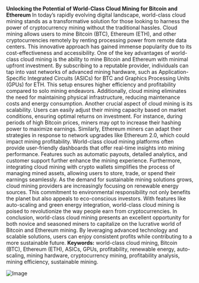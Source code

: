 **Unlocking the Potential of World-Class Cloud Mining for Bitcoin and Ethereum**
In today’s rapidly evolving digital landscape, world-class cloud mining stands as a transformative solution for those looking to harness the power of cryptocurrency mining without the traditional hassles. Cloud mining allows users to mine Bitcoin (BTC), Ethereum (ETH), and other cryptocurrencies remotely by renting processing power from remote data centers. This innovative approach has gained immense popularity due to its cost-effectiveness and accessibility.
One of the key advantages of world-class cloud mining is the ability to mine Bitcoin and Ethereum with minimal upfront investment. By subscribing to a reputable provider, individuals can tap into vast networks of advanced mining hardware, such as Application-Specific Integrated Circuits (ASICs) for BTC and Graphics Processing Units (GPUs) for ETH. This setup ensures higher efficiency and profitability compared to solo mining endeavors. Additionally, cloud mining eliminates the need for maintaining physical infrastructure, reducing maintenance costs and energy consumption.
Another crucial aspect of cloud mining is its scalability. Users can easily adjust their mining capacity based on market conditions, ensuring optimal returns on investment. For instance, during periods of high Bitcoin prices, miners may opt to increase their hashing power to maximize earnings. Similarly, Ethereum miners can adapt their strategies in response to network upgrades like Ethereum 2.0, which could impact mining profitability.
World-class cloud mining platforms often provide user-friendly dashboards that offer real-time insights into mining performance. Features such as automatic payouts, detailed analytics, and customer support further enhance the mining experience. Furthermore, integrating cloud mining with crypto wallets simplifies the process of managing mined assets, allowing users to store, trade, or spend their earnings seamlessly.
As the demand for sustainable mining solutions grows, cloud mining providers are increasingly focusing on renewable energy sources. This commitment to environmental responsibility not only benefits the planet but also appeals to eco-conscious investors. With features like auto-scaling and green energy integration, world-class cloud mining is poised to revolutionize the way people earn from cryptocurrencies.
In conclusion, world-class cloud mining presents an excellent opportunity for both novice and seasoned miners to capitalize on the lucrative world of Bitcoin and Ethereum mining. By leveraging advanced technology and scalable solutions, users can enjoy consistent profits while contributing to a more sustainable future.
**Keywords:** world-class cloud mining, Bitcoin (BTC), Ethereum (ETH), ASICs, GPUs, profitability, renewable energy, auto-scaling, mining hardware, cryptocurrency mining, profitability analysis, mining efficiency, sustainable mining.

![Image](https://github.com/user-attachments/assets/d7419ec9-dc67-403f-bf28-8faea5f1f74f)
